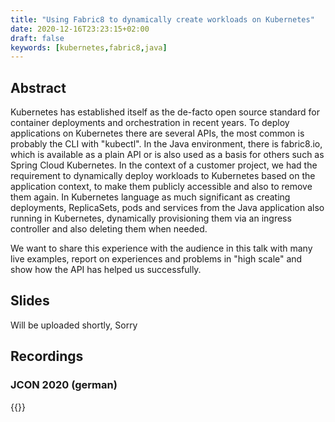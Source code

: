 ```yaml
---
title: "Using Fabric8 to dynamically create workloads on Kubernetes"
date: 2020-12-16T23:23:15+02:00
draft: false
keywords: [kubernetes,fabric8,java]
---
```


## Abstract

Kubernetes has established itself as the de-facto open source standard for container deployments and orchestration in recent years. To deploy applications on Kubernetes there are several APIs, the most common is probably the CLI with "kubectl". In the Java environment, there is fabric8.io, which is available as a plain API or is also used as a basis for others such as Spring Cloud Kubernetes. In the context of a customer project, we had the requirement to dynamically deploy workloads to Kubernetes based on the application context, to make them publicly accessible and also to remove them again. In Kubernetes language as much significant as creating deployments, ReplicaSets, pods and services from the Java application also running in Kubernetes, dynamically provisioning them via an ingress controller and also deleting them when needed.

We want to share this experience with the audience in this talk with many live examples, report on experiences and problems in "high scale" and show how the API has helped us successfully.

## Slides

Will be uploaded shortly, Sorry

## Recordings

### JCON 2020 (german)

{{<youtube LyWBqFtb2io>}}
